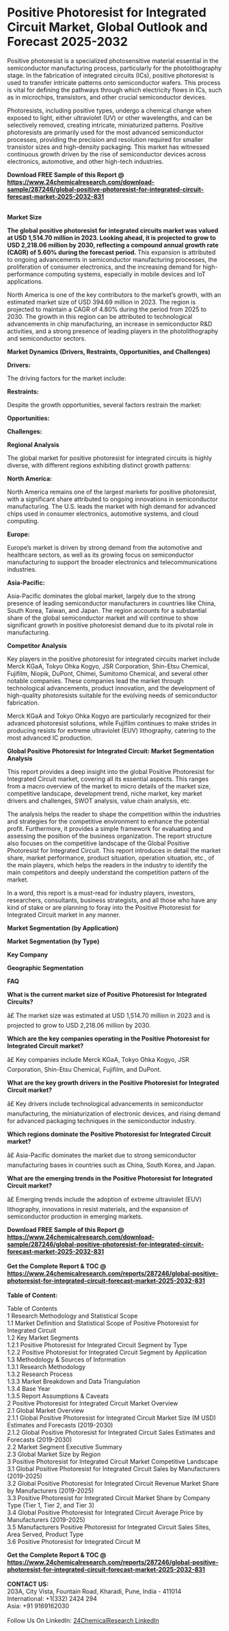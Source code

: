 <h1>Positive Photoresist for Integrated Circuit Market, Global Outlook and Forecast 2025-2032</h1><p>Positive photoresist is a specialized photosensitive material essential in the semiconductor manufacturing process, particularly for the photolithography stage. In the fabrication of integrated circuits (ICs), positive photoresist is used to transfer intricate patterns onto semiconductor wafers. This process is vital for defining the pathways through which electricity flows in ICs, such as in microchips, transistors, and other crucial semiconductor devices.</p><p>
</p><p>Photoresists, including positive types, undergo a chemical change when exposed to light, either ultraviolet (UV) or other wavelengths, and can be selectively removed, creating intricate, miniaturized patterns. Positive photoresists are primarily used for the most advanced semiconductor processes, providing the precision and resolution required for smaller transistor sizes and high-density packaging. This market has witnessed continuous growth driven by the rise of semiconductor devices across electronics, automotive, and other high-tech industries.</p><div><b>Download FREE Sample of this Report @ 
            <a href="https://www.24chemicalresearch.com/download-sample/287246/global-positive-photoresist-for-integrated-circuit-forecast-market-2025-2032-831">
            https://www.24chemicalresearch.com/download-sample/287246/global-positive-photoresist-for-integrated-circuit-forecast-market-2025-2032-831</a></b></div><br><p>
<strong>Market Size</strong></p><p>
</p><p><strong>The global positive photoresist for integrated circuits market was valued at USD 1,514.70 million in 2023. Looking ahead, it is projected to grow to USD 2,218.06 million by 2030, reflecting a compound annual growth rate (CAGR) of 5.60% during the forecast period. </strong>This expansion is attributed to ongoing advancements in semiconductor manufacturing processes, the proliferation of consumer electronics, and the increasing demand for high-performance computing systems, especially in mobile devices and IoT applications.</p><p>
</p><p>North America is one of the key contributors to the market’s growth, with an estimated market size of USD 394.69 million in 2023. The region is projected to maintain a CAGR of 4.80% during the period from 2025 to 2030. The growth in this region can be attributed to technological advancements in chip manufacturing, an increase in semiconductor R&amp;D activities, and a strong presence of leading players in the photolithography and semiconductor sectors.</p><p>
<strong>Market Dynamics (Drivers, Restraints, Opportunities, and Challenges)</strong></p><p>
<strong>Drivers:</strong></p><p>
</p><p>The driving factors for the market include:</p><p>
</p><p>
<strong>Restraints:</strong></p><p>
</p><p>Despite the growth opportunities, several factors restrain the market:</p><p>
</p><p>
<strong>Opportunities:</strong></p><p>
</p><p>
<strong>Challenges:</strong></p><p>
</p><p>
<strong>Regional Analysis</strong></p><p>
</p><p>The global market for positive photoresist for integrated circuits is highly diverse, with different regions exhibiting distinct growth patterns:</p><p>
<strong>North America:</strong></p><p>
</p><p>North America remains one of the largest markets for positive photoresist, with a significant share attributed to ongoing innovations in semiconductor manufacturing. The U.S. leads the market with high demand for advanced chips used in consumer electronics, automotive systems, and cloud computing.</p><p>
<strong>Europe:</strong></p><p>
</p><p>Europe’s market is driven by strong demand from the automotive and healthcare sectors, as well as its growing focus on semiconductor manufacturing to support the broader electronics and telecommunications industries.</p><p>
<strong>Asia-Pacific:</strong></p><p>
</p><p>Asia-Pacific dominates the global market, largely due to the strong presence of leading semiconductor manufacturers in countries like China, South Korea, Taiwan, and Japan. The region accounts for a substantial share of the global semiconductor market and will continue to show significant growth in positive photoresist demand due to its pivotal role in manufacturing.</p><p>
<strong>Competitor Analysis </strong></p><p>
</p><p>Key players in the positive photoresist for integrated circuits market include Merck KGaA, Tokyo Ohka Kogyo, JSR Corporation, Shin-Etsu Chemical, Fujifilm, Niopik, DuPont, Chimei, Sumitomo Chemical, and several other notable companies. These companies lead the market through technological advancements, product innovation, and the development of high-quality photoresists suitable for the evolving needs of semiconductor fabrication.</p><p>
</p><p>Merck KGaA and Tokyo Ohka Kogyo are particularly recognized for their advanced photoresist solutions, while Fujifilm continues to make strides in producing resists for extreme ultraviolet (EUV) lithography, catering to the most advanced IC production.</p><p>
<strong>Global Positive Photoresist for Integrated Circuit: Market Segmentation Analysis</strong></p><p>
</p><p>This report provides a deep insight into the global Positive Photoresist for Integrated Circuit market, covering all its essential aspects. This ranges from a macro overview of the market to micro details of the market size, competitive landscape, development trend, niche market, key market drivers and challenges, SWOT analysis, value chain analysis, etc.</p><p>
</p><p>The analysis helps the reader to shape the competition within the industries and strategies for the competitive environment to enhance the potential profit. Furthermore, it provides a simple framework for evaluating and assessing the position of the business organization. The report structure also focuses on the competitive landscape of the Global Positive Photoresist for Integrated Circuit. This report introduces in detail the market share, market performance, product situation, operation situation, etc., of the main players, which helps the readers in the industry to identify the main competitors and deeply understand the competition pattern of the market.</p><p>
</p><p>In a word, this report is a must-read for industry players, investors, researchers, consultants, business strategists, and all those who have any kind of stake or are planning to foray into the Positive Photoresist for Integrated Circuit market in any manner.</p><p>
<strong>Market Segmentation (by Application)</strong></p><p>
</p><p>
<strong>Market Segmentation (by Type)</strong></p><p>
</p><p>
<strong>Key Company</strong></p><p>
</p><p>
<strong>Geographic Segmentation</strong></p><p>
</p><p>
<strong>FAQ </strong></p><p>
<strong>What is the current market size of Positive Photoresist for Integrated Circuits?</strong></p><p>
</p><p>â£ The market size was estimated at USD 1,514.70 million in 2023 and is projected to grow to USD 2,218.06 million by 2030.</p><p>
<strong>Which are the key companies operating in the Positive Photoresist for Integrated Circuit market?</strong></p><p>
</p><p>â£ Key companies include Merck KGaA, Tokyo Ohka Kogyo, JSR Corporation, Shin-Etsu Chemical, Fujifilm, and DuPont.</p><p>
<strong>What are the key growth drivers in the Positive Photoresist for Integrated Circuit market?</strong></p><p>
</p><p>â£ Key drivers include technological advancements in semiconductor manufacturing, the miniaturization of electronic devices, and rising demand for advanced packaging techniques in the semiconductor industry.</p><p>
<strong>Which regions dominate the Positive Photoresist for Integrated Circuit market?</strong></p><p>
</p><p>â£ Asia-Pacific dominates the market due to strong semiconductor manufacturing bases in countries such as China, South Korea, and Japan.</p><p>
<strong>What are the emerging trends in the Positive Photoresist for Integrated Circuit market?</strong></p><p>
</p><p>â£ Emerging trends include the adoption of extreme ultraviolet (EUV) lithography, innovations in resist materials, and the expansion of semiconductor production in emerging markets.</p><p>
</p><p></p><div><b>Download FREE Sample of this Report @ 
            <a href="https://www.24chemicalresearch.com/download-sample/287246/global-positive-photoresist-for-integrated-circuit-forecast-market-2025-2032-831">
            https://www.24chemicalresearch.com/download-sample/287246/global-positive-photoresist-for-integrated-circuit-forecast-market-2025-2032-831</a></b></div><br><div><b>Get the Complete Report & TOC @ 
            <a href="https://www.24chemicalresearch.com/reports/287246/global-positive-photoresist-for-integrated-circuit-forecast-market-2025-2032-831">
            https://www.24chemicalresearch.com/reports/287246/global-positive-photoresist-for-integrated-circuit-forecast-market-2025-2032-831</a></b></div><br>
            <b>Table of Content:</b><p>Table of Contents<br />
1 Research Methodology and Statistical Scope<br />
1.1 Market Definition and Statistical Scope of Positive Photoresist for Integrated Circuit<br />
1.2 Key Market Segments<br />
1.2.1 Positive Photoresist for Integrated Circuit Segment by Type<br />
1.2.2 Positive Photoresist for Integrated Circuit Segment by Application<br />
1.3 Methodology & Sources of Information<br />
1.3.1 Research Methodology<br />
1.3.2 Research Process<br />
1.3.3 Market Breakdown and Data Triangulation<br />
1.3.4 Base Year<br />
1.3.5 Report Assumptions & Caveats<br />
2 Positive Photoresist for Integrated Circuit Market Overview<br />
2.1 Global Market Overview<br />
2.1.1 Global Positive Photoresist for Integrated Circuit Market Size (M USD) Estimates and Forecasts (2019-2030)<br />
2.1.2 Global Positive Photoresist for Integrated Circuit Sales Estimates and Forecasts (2019-2030)<br />
2.2 Market Segment Executive Summary<br />
2.3 Global Market Size by Region<br />
3 Positive Photoresist for Integrated Circuit Market Competitive Landscape<br />
3.1 Global Positive Photoresist for Integrated Circuit Sales by Manufacturers (2019-2025)<br />
3.2 Global Positive Photoresist for Integrated Circuit Revenue Market Share by Manufacturers (2019-2025)<br />
3.3 Positive Photoresist for Integrated Circuit Market Share by Company Type (Tier 1, Tier 2, and Tier 3)<br />
3.4 Global Positive Photoresist for Integrated Circuit Average Price by Manufacturers (2019-2025)<br />
3.5 Manufacturers Positive Photoresist for Integrated Circuit Sales Sites, Area Served, Product Type<br />
3.6 Positive Photoresist for Integrated Circuit M</p><div><b>Get the Complete Report & TOC @ 
            <a href="https://www.24chemicalresearch.com/reports/287246/global-positive-photoresist-for-integrated-circuit-forecast-market-2025-2032-831">
            https://www.24chemicalresearch.com/reports/287246/global-positive-photoresist-for-integrated-circuit-forecast-market-2025-2032-831</a></b></div><br><b>CONTACT US:</b><br>
            203A, City Vista, Fountain Road, Kharadi, Pune, India - 411014<br>
            International: +1(332) 2424 294<br>
            Asia: +91 9169162030 <br><br>
            Follow Us On LinkedIn: <a href="https://www.linkedin.com/company/24chemicalresearch/">24ChemicalResearch LinkedIn</a>